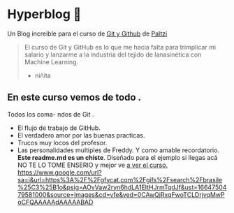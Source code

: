 # Hyperblog 💚
Un Blog increible para el curso de [Git y Github](http://https://platzi.com/cursos/git-github/ "Git y Github") de [Paltzi](http://platzi.com "Paltzi")
>El curso de Git y GitHub es lo que me hacia falta para trimplicar mi salario y lanzarme a la industria del tejido de lanasinética con Machine Learning.
>-  niñita

## En este curso vemos de todo .
Todos los coma- ndos de Git .
- El flujo de trabajo de GitHub.
- El verdadero amor por las buenas practicas.
- Trucos muy locos del profesor.
- Las personalidades multiples de Freddy.
Y como amable recordatorio. **Este readme.md es un chiste**. Diseñado para el ejemplo si llegas acá NO TE LO TOME ENSERIO y mejor ve [a ver el curso.](http://https://platzi.com/cursos/git-github/ "a ver el curso.")
https://www.google.com/url?sa=i&url=https%3A%2F%2Fgfycat.com%2Fgifs%2Fsearch%2Fbrasile%25C3%25B1o&psig=AOvVaw2ryn6hdLA1EItHJrmTqdJf&ust=1664750479581000&source=images&cd=vfe&ved=0CAwQjRxqFwoTCLDrjvqMwPoCFQAAAAAdAAAAABAD